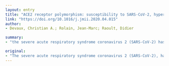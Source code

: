 ```yaml
---
layout: entry
title: "ACE2 receptor polymorphism: susceptibility to SARS-CoV-2, hypertension, multi-organ failure, and COVID-19 disease outcome"
link: "https://doi.org/10.1016/j.jmii.2020.04.015"
author:
- Devaux, Christian A.; Rolain, Jean-Marc; Raoult, Didier

summary:
- "the severe acute respiratory syndrome coronavirus 2 (SARS-CoV-2) has emerged in Chinese people in December 2019. The virus has spread worldwide causing the COVID-19 pandemic with more than 150,000 deaths. A number of conditions must be met, foremost among which is the encounter with humans and the presence in homo sapiens of a cellular receptor allowing the virus to bind. Humans are not equal with respect to the expression levels of the cellular ACE2."

original:
- "The severe acute respiratory syndrome coronavirus 2 (SARS-CoV-2), has emerged in Chinese people in December 2019 and has currently spread worldwide causing the COVID-19 pandemic with more than 150,000 deaths. In order for a SARS-CoV like virus circulating in wild life for a very long time to infect the index case-patient, a number of conditions must be met, foremost among which is the encounter with humans and the presence in homo sapiens of a cellular receptor allowing the virus to bind. Recently it was shown that the SARS-CoV-2 spike protein, binds to the human angiotensin I converting enzyme 2 (ACE2). This molecule is a peptidase expressed at the surface of lung epithelial cells and other tissues, that regulates the renin-angiotensin-aldosterone system. Humans are not equal with respect to the expression levels of the cellular ACE2. Moreover, ACE2 polymorphisms were recently described in human populations. Here we review the most recent evidence that ACE2 expression and/or polymorphism could influence both the susceptibility of people to SARS-CoV-2 infection and the outcome of the COVID-19 disease. Further exploration of the relationship between the virus, the peptidase function of ACE2 and the levels of angiotensin II in SARS-CoV-2 infected patients should help to better understand the pathophysiology of the disease and the multi-organ failures observed in severe COVID-19 cases, particularly heart failure."
---
```


